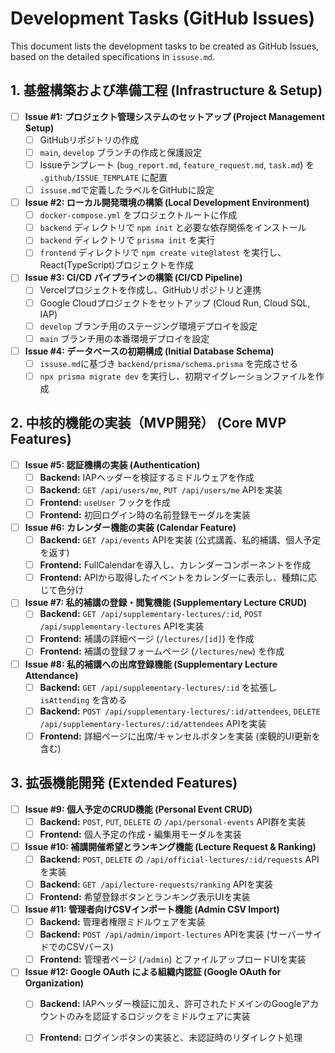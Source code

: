 # Development Tasks (GitHub Issues)

This document lists the development tasks to be created as GitHub Issues, based on the detailed specifications in `issuse.md`.

## 1. 基盤構築および準備工程 (Infrastructure & Setup)

- [ ] **Issue #1: プロジェクト管理システムのセットアップ (Project Management Setup)**
    - [ ] GitHubリポジトリの作成
    - [ ] `main`, `develop` ブランチの作成と保護設定
    - [ ] Issueテンプレート (`bug_report.md`, `feature_request.md`, `task.md`) を `.github/ISSUE_TEMPLATE` に配置
    - [ ] `issuse.md`で定義したラベルをGitHubに設定

- [ ] **Issue #2: ローカル開発環境の構築 (Local Development Environment)**
    - [ ] `docker-compose.yml` をプロジェクトルートに作成
    - [ ] `backend` ディレクトリで `npm init` と必要な依存関係をインストール
    - [ ] `backend` ディレクトリで `prisma init` を実行
    - [ ] `frontend` ディレクトリで `npm create vite@latest` を実行し、React(TypeScript)プロジェクトを作成

- [ ] **Issue #3: CI/CD パイプラインの構築 (CI/CD Pipeline)**
    - [ ] Vercelプロジェクトを作成し、GitHubリポジトリと連携
    - [ ] Google Cloudプロジェクトをセットアップ (Cloud Run, Cloud SQL, IAP)
    - [ ] `develop` ブランチ用のステージング環境デプロイを設定
    - [ ] `main` ブランチ用の本番環境デプロイを設定

- [ ] **Issue #4: データベースの初期構成 (Initial Database Schema)**
    - [ ] `issuse.md`に基づき `backend/prisma/schema.prisma` を完成させる
    - [ ] `npx prisma migrate dev` を実行し、初期マイグレーションファイルを作成

## 2. 中核的機能の実装（MVP開発） (Core MVP Features)

- [ ] **Issue #5: 認証機構の実装 (Authentication)**
    - [ ] **Backend:** IAPヘッダーを検証するミドルウェアを作成
    - [ ] **Backend:** `GET /api/users/me`, `PUT /api/users/me` APIを実装
    - [ ] **Frontend:** `useUser` フックを作成
    - [ ] **Frontend:** 初回ログイン時の名前登録モーダルを実装

- [ ] **Issue #6: カレンダー機能の実装 (Calendar Feature)**
    - [ ] **Backend:** `GET /api/events` APIを実装 (公式講義、私的補講、個人予定を返す)
    - [ ] **Frontend:** FullCalendarを導入し、カレンダーコンポーネントを作成
    - [ ] **Frontend:** APIから取得したイベントをカレンダーに表示し、種類に応じて色分け

- [ ] **Issue #7: 私的補講の登録・閲覧機能 (Supplementary Lecture CRUD)**
    - [ ] **Backend:** `GET /api/supplementary-lectures/:id`, `POST /api/supplementary-lectures` APIを実装
    - [ ] **Frontend:** 補講の詳細ページ (`/lectures/[id]`) を作成
    - [ ] **Frontend:** 補講の登録フォームページ (`/lectures/new`) を作成

- [ ] **Issue #8: 私的補講への出席登録機能 (Supplementary Lecture Attendance)**
    - [ ] **Backend:** `GET /api/supplementary-lectures/:id` を拡張し `isAttending` を含める
    - [ ] **Backend:** `POST /api/supplementary-lectures/:id/attendees`, `DELETE /api/supplementary-lectures/:id/attendees` APIを実装
    - [ ] **Frontend:** 詳細ページに出席/キャンセルボタンを実装 (楽観的UI更新を含む)

## 3. 拡張機能開発 (Extended Features)

- [ ] **Issue #9: 個人予定のCRUD機能 (Personal Event CRUD)**
    - [ ] **Backend:** `POST`, `PUT`, `DELETE` の `/api/personal-events` API群を実装
    - [ ] **Frontend:** 個人予定の作成・編集用モーダルを実装

- [ ] **Issue #10: 補講開催希望とランキング機能 (Lecture Request & Ranking)**
    - [ ] **Backend:** `POST`, `DELETE` の `/api/official-lectures/:id/requests` APIを実装
    - [ ] **Backend:** `GET /api/lecture-requests/ranking` APIを実装
    - [ ] **Frontend:** 希望登録ボタンとランキング表示UIを実装

- [ ] **Issue #11: 管理者向けCSVインポート機能 (Admin CSV Import)**
    - [ ] **Backend:** 管理者権限ミドルウェアを実装
    - [ ] **Backend:** `POST /api/admin/import-lectures` APIを実装 (サーバーサイドでのCSVパース)
    - [ ] **Frontend:** 管理者ページ (`/admin`) とファイルアップロードUIを実装

- [ ] **Issue #12: Google OAuth による組織内認証 (Google OAuth for Organization)**
    - [ ] **Backend:** IAPヘッダー検証に加え、許可されたドメインのGoogleアカウントのみを認証するロジックをミドルウェアに実装
    - [ ] **Frontend:** ログインボタンの実装と、未認証時のリダイレクト処理

